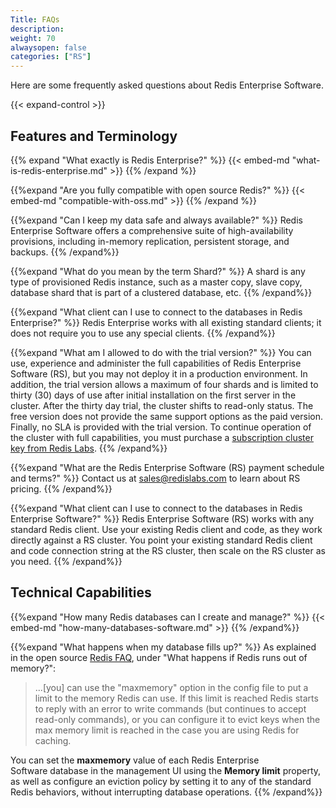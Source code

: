 ```yaml
---
Title: FAQs
description:
weight: 70
alwaysopen: false
categories: ["RS"]
---
```

Here are some frequently asked questions about Redis Enterprise Software.

{{< expand-control >}}

## Features and Terminology

<!-- Also in RC -->
{{% expand "What exactly is Redis Enterprise?" %}}
{{< embed-md "what-is-redis-enterprise.md"  >}}
{{% /expand %}}

{{%expand "Are you fully compatible with open source Redis?" %}}
{{< embed-md "compatible-with-oss.md"  >}}
{{% /expand %}}

{{%expand "Can I keep my data safe and always available?" %}}
Redis Enterprise Software offers a comprehensive suite of
high-availability provisions, including in-memory replication,
persistent storage, and backups.
{{% /expand%}}

{{%expand "What do you mean by the term Shard?" %}}
A shard is any type of provisioned Redis instance, such as a master
copy, slave copy, database shard that is part of a clustered database,
etc.
{{% /expand%}}

{{%expand "What client can I use to connect to the databases in Redis Enterprise?" %}}
Redis Enterprise works with all existing standard clients; it does not require you to use any special clients.
{{% /expand%}}

{{%expand "What am I allowed to do with the trial version?" %}}
You can use, experience and administer the full capabilities of Redis
Enterprise Software (RS), but you may not deploy it in a production
environment. In addition, the trial version allows a maximum of four
shards and is limited to thirty (30) days of use after initial
installation on the first server in the cluster. After the thirty day
trial, the cluster shifts to read-only status. The free version does
not provide the same support options as the paid version. Finally, no
SLA is provided with the trial version. To continue operation of the
cluster with full capabilities, you must purchase a [subscription
cluster key from Redis Labs](https://redislabs.com/pricing).
{{% /expand%}}

{{%expand "What are the Redis Enterprise Software (RS) payment schedule and terms?" %}}
Contact us at <sales@redislabs.com> to learn about RS pricing.
{{% /expand%}}

{{%expand "What client can I use to connect to the databases in Redis Enterprise Software?" %}}
Redis Enterprise Software (RS) works with any standard Redis client.
Use your existing Redis client and code, as they work directly against a
RS cluster. You point your existing standard Redis client and code
connection string at the RS cluster, then scale on the RS cluster as
you need.
{{% /expand%}}

## Technical Capabilities

{{%expand "How many Redis databases can I create and manage?" %}}
{{< embed-md "how-many-databases-software.md"  >}}
{{% /expand%}}

{{%expand "What happens when my database fills up?" %}}
As explained in the open source [Redis FAQ](https://redis.io/topics/faq),
under "What happens if Redis runs out of memory?":

<blockquote>...[you] can use the "maxmemory" option in the config file to put a
limit to the memory Redis can use. If this limit is reached Redis
starts to reply with an error to write commands (but continues to
accept read-only commands), or you can configure it to evict keys when
the max memory limit is reached in the case you are using Redis for
caching.</blockquote>

You can set the **maxmemory** value of each Redis Enterprise Software database in
the management UI using the **Memory limit** property, as well as
configure an eviction policy by setting it to any of the standard Redis
behaviors, without interrupting database operations.
{{% /expand%}}

